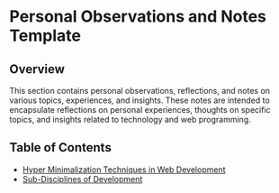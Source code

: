 # Personal Observations and Notes Template

## Overview

This section contains personal observations, reflections, and notes on various topics, experiences, and insights. These notes are intended to encapsulate reflections on personal experiences, thoughts on specific topics, and insights related to technology and web programming.

## Table of Contents

- [Hyper Minimalization Techniques in Web Development](hyper-minimalization.md)
- [Sub-Disciplines of Development](sub-disciplines-of-development.md)